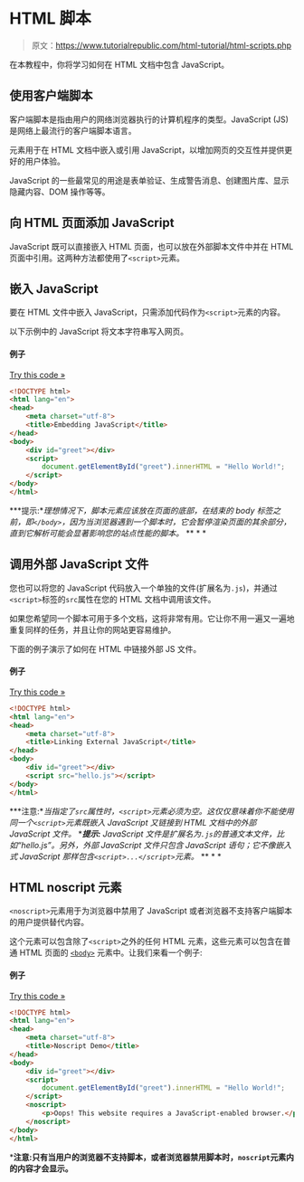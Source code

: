 # HTML 脚本

> 原文：<https://www.tutorialrepublic.com/html-tutorial/html-scripts.php>

在本教程中，你将学习如何在 HTML 文档中包含 JavaScript。

## 使用客户端脚本

客户端脚本是指由用户的网络浏览器执行的计算机程序的类型。JavaScript (JS)是网络上最流行的客户端脚本语言。

元素用于在 HTML 文档中嵌入或引用 JavaScript，以增加网页的交互性并提供更好的用户体验。

JavaScript 的一些最常见的用途是表单验证、生成警告消息、创建图片库、显示隐藏内容、DOM 操作等等。

## 向 HTML 页面添加 JavaScript

JavaScript 既可以直接嵌入 HTML 页面，也可以放在外部脚本文件中并在 HTML 页面中引用。这两种方法都使用了`<script>`元素。

## 嵌入 JavaScript

要在 HTML 文件中嵌入 JavaScript，只需添加代码作为`<script>`元素的内容。

以下示例中的 JavaScript 将文本字符串写入网页。

#### 例子

[Try this code »](../codelab.php?topic=html&file=embedded-javascript "Try this code using online Editor")

```html
<!DOCTYPE html>
<html lang="en">
<head>
    <meta charset="utf-8">
    <title>Embedding JavaScript</title>
</head>
<body>
    <div id="greet"></div>
    <script>
        document.getElementById("greet").innerHTML = "Hello World!";
    </script>
</body>
</html>
```

 ***提示:**理想情况下，脚本元素应该放在页面的底部，在结束的 body 标签之前，即`</body>`，因为当浏览器遇到一个脚本时，它会暂停渲染页面的其余部分，直到它解析可能会显著影响您的站点性能的脚本。*  ** * *

## 调用外部 JavaScript 文件

您也可以将您的 JavaScript 代码放入一个单独的文件(扩展名为`.js`)，并通过`<script>`标签的`src`属性在您的 HTML 文档中调用该文件。

如果您希望同一个脚本可用于多个文档，这将非常有用。它让你不用一遍又一遍地重复同样的任务，并且让你的网站更容易维护。

下面的例子演示了如何在 HTML 中链接外部 JS 文件。

#### 例子

[Try this code »](../codelab.php?topic=html&file=call-external-javascript-file "Try this code using online Editor")

```html
<!DOCTYPE html>
<html lang="en">
<head>
    <meta charset="utf-8">
    <title>Linking External JavaScript</title>
</head>
<body>
    <div id="greet"></div>
    <script src="hello.js"></script>
</body>
</html>
```

 ***注意:**当指定了`src`属性时，`<script>`元素必须为空。这仅仅意味着你不能使用同一个`<script>`元素既嵌入 JavaScript 又链接到 HTML 文档中的外部 JavaScript 文件。*  ****提示:** JavaScript 文件是扩展名为`.js`的普通文本文件，比如“hello.js”。另外，外部 JavaScript 文件只包含 JavaScript 语句；它不像嵌入式 JavaScript 那样包含`<script>...</script>`元素。*  ** * *

## HTML noscript 元素

`<noscript>`元素用于为浏览器中禁用了 JavaScript 或者浏览器不支持客户端脚本的用户提供替代内容。

这个元素可以包含除了`<script>`之外的任何 HTML 元素，这些元素可以包含在普通 HTML 页面的 [`<body>`](../html-reference/html-body-tag.php) 元素中。让我们来看一个例子:

#### 例子

[Try this code »](../codelab.php?topic=html&file=define-alternate-content-for-js-disabled-browser "Try this code using online Editor")

```html
<!DOCTYPE html>
<html lang="en">
<head>
    <meta charset="utf-8">
    <title>Noscript Demo</title>        
</head>
<body>
    <div id="greet"></div>
    <script>
        document.getElementById("greet").innerHTML = "Hello World!";
    </script>
    <noscript>
        <p>Oops! This website requires a JavaScript-enabled browser.</p>
    </noscript>
</body>
</html>
```

 ***注意:**只有当用户的浏览器不支持脚本，或者浏览器禁用脚本时，`noscript`元素内的内容才会显示。****